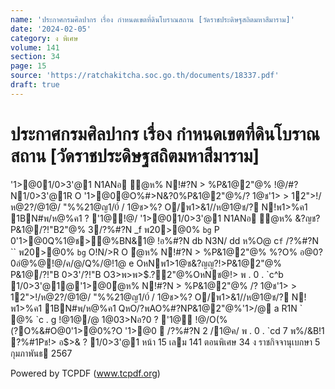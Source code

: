 ```yaml
---
name: 'ประกาศกรมศิลปากร เรื่อง กำหนดเขตที่ดินโบราณสถาน [วัดราชประดิษฐสถิตมหาสีมาราม]'
date: '2024-02-05'
category: ง พิเศษ
volume: 141
section: 34
page: 15
source: 'https://ratchakitcha.soc.go.th/documents/18337.pdf'
draft: true
---
```


# ประกาศกรมศิลปากร เรื่อง กำหนดเขตที่ดินโบราณสถาน [วัดราชประดิษฐสถิตมหาสีมาราม]

'1>@01/0>3'@1 N1ANอ ํ@ห% N!#?N > %P&1@2"@% !@/#?N1/0>3'@1R O '1>@0@O%#>N&?0%P&1@2"@%/? 1@ช'1> > 12">!/ห@2?/@1@/ "%%21@ญ1/0์ / 1@ช>%? O/พ1>&1//ห@1@ช/? N!พ1>%ค1 1BN#พ/ห@%ค1 ? '1@!@/ '1>@01/0>3'@1 N1ANอ ํ@ห% &?ญช?P&1@/?!"B2"@% 3/?%#?N _f พ20>@0% `bg` P 0'1>@0Q%1@ช>@%BN&1@ !อ%#?N db N3N/ dd ห%O@ c`f` /?%#?N `` พ20>@0% `bg` O!N/>R O ํ@ห% N!#?N > %P&1@2"@% %?O% อ@0?0อํ@%@!@/ค/@/Q%/@!1@ e OหNพ1>1@ช&?ญญ?!>P&1@2"@% P&1@/?!"B 0>3'/?!"B O3>พ>พ>$.?2"@%OหNช@!> พ . 0 . `c^b 1/0>3'@1@'1>@0ํ@ห% N!#?N > %P&1@2"@% /? 1@ช'1> > 12">!/ห@2?/@1@/ "%%21@ญ1/0์ / 1@ช>%? O/พ1>&1//ห@1@ช/? N!พ1>%ค1 1BN#พ/ห@%ค1 QหO/?พAO%#?NP&1@2"@%'1>/@ a R1N ` @% `c . g !@1@/@ 1@03>Nอ?0 ? '1@ !@/O(%(?O%&#O@0'1>@0%?O '1>@0  /?%#?N 2 /1@ค/ พ . 0 . `cd 7 พ%/&B!1 ?%#1Pช!> อ$>& ? 1/0>3'@1 หน้า 15 เลม 141 ตอนพิเศษ 34 ง ราชกิจจานุเบกษา 5 กุมภาพันธ 2567

Powered by TCPDF (www.tcpdf.org)
